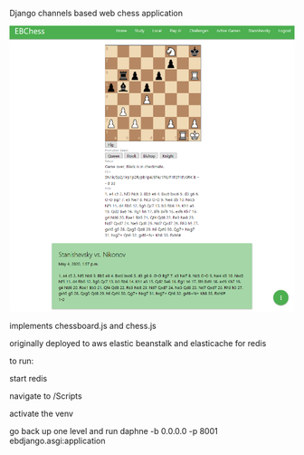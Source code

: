 Django channels based web chess application 

![](https://raw.githubusercontent.com/elkcarc/EBChess/master/sample%20image.png)

implements chessboard.js and chess.js

originally deployed to aws elastic beanstalk and elasticache for redis


to run:

start redis

navigate to /Scripts

activate the venv

go back up one level and run daphne -b 0.0.0.0 -p 8001 ebdjango.asgi:application
